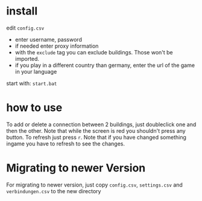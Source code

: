 # install

edit ```config.csv```
- enter username, password
- if needed enter proxy information
- with the ```exclude``` tag you can exclude buildings. Those won't be imported.
- if you play in a different country than germany, enter the url of the game in your language

start with: ```start.bat```

# how to use

To add or delete a connection between 2 buildings, just doubleclick one and then the other.
Note that while the screen is red you shouldn't press any button.
To refresh just press ```r```.
Note that if you have changed something ingame you have to refresh to see the changes.

# Migrating to newer Version

For migrating to newer version, just copy ```config.csv```, ```settings.csv``` and ```verbindungen.csv``` to the new directory
